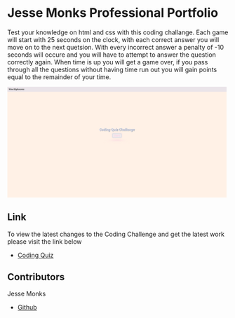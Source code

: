 # Jesse Monks Professional Portfolio

Test your knowledge on html and css with this coding challange. Each game will start with 25 seconds on the clock, with each correct answer you will move on to the next quetsion. With every incorrect answer a penalty of -10 seconds will occure and you will have to attempt to answer the question correctly again. When time is up you will get a game over, if you pass through all the questions without having time run out you will gain points equal to the remainder of your time.

<img src="assets\images\Code Quiz.png" alt="image" width="500"/>

## Link

To view the latest changes to the Coding Challenge and get the latest work please visit the link below 

- [Coding Quiz](https://heatedtowel.github.io/coding-challange/)


## Contributors

Jesse Monks
- [Github](https://github.com/heatedtowel/coding-challange)